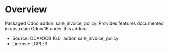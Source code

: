 # Overview

Packaged Odoo addon: sale_invoice_policy. Provides features documented in upstream Odoo 16 under this addon.

- Source: OCA/OCB 16.0, addon sale_invoice_policy
- License: LGPL-3
